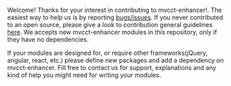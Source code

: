 Welcome! Thanks for your interest in contributing to mvcct-enhancer!. The easiest way to help us is by reporting [bugs/issues](https://github.com/MvcControlsToolkit/mvcct-enhancer/issues).
If you never contributed to an open source, please give a look to contribution general guidelines [here](http://contribute.jquery.org/open-source/).
We accepts new mvcct-enhancer modules in this repository, only if they have no dependencies. 

If your modules are designed for, or require other frameworks(jQuery, angular, react, etc.) please define new packages 
and add a dependency on mvcct-enhancer. Fill free to contact us for support, explanations and any kind of help you might need 
for writing your modules.